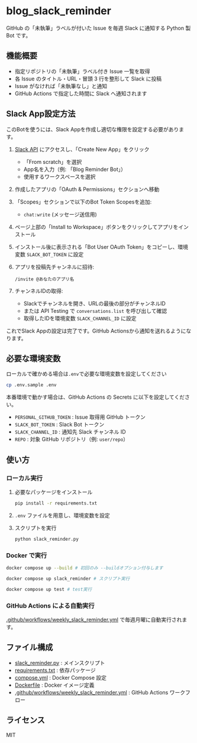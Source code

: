 # blog_slack_reminder

GitHub の「未執筆」ラベルが付いた Issue を毎週 Slack に通知する Python 製 Bot です。

## 機能概要

- 指定リポジトリの「未執筆」ラベル付き Issue 一覧を取得
- 各 Issue のタイトル・URL・冒頭 3 行を整形して Slack に投稿
- Issue がなければ「未執筆なし」と通知
- GitHub Actions で指定した時間に Slack へ通知されます

## Slack App設定方法

このBotを使うには、Slack Appを作成し適切な権限を設定する必要があります。

1. [Slack API](https://api.slack.com/apps) にアクセスし、「Create New App」をクリック
   - 「From scratch」を選択
   - App名を入力（例: 「Blog Reminder Bot」）
   - 使用するワークスペースを選択

2. 作成したアプリの「OAuth & Permissions」セクションへ移動

3. 「Scopes」セクションで以下のBot Token Scopesを追加:
   - `chat:write` (メッセージ送信用)

4. ページ上部の「Install to Workspace」ボタンをクリックしてアプリをインストール

5. インストール後に表示される「Bot User OAuth Token」をコピーし、環境変数 `SLACK_BOT_TOKEN` に設定

6. アプリを投稿先チャンネルに招待:
   ```
   /invite @あなたのアプリ名
   ```

7. チャンネルIDの取得:
   - Slackでチャンネルを開き、URLの最後の部分がチャンネルID
   - または API Testing で `conversations.list` を呼び出して確認
   - 取得したIDを環境変数 `SLACK_CHANNEL_ID` に設定

これでSlack Appの設定は完了です。GitHub Actionsから通知を送れるようになります。

## 必要な環境変数

ローカルで確かめる場合は`.env`で必要な環境変数を設定してください

```sh
cp .env.sample .env
```

本番環境で動かす場合は、GitHub Actions の Secrets に以下を設定してください。

- `PERSONAL_GITHUB_TOKEN` : Issue 取得用 GitHub トークン
- `SLACK_BOT_TOKEN` : Slack Bot トークン
- `SLACK_CHANNEL_ID` : 通知先 Slack チャンネル ID
- `REPO` : 対象 GitHub リポジトリ（例: `user/repo`）

## 使い方

### ローカル実行

1. 必要なパッケージをインストール

   ```sh
   pip install -r requirements.txt
   ```

2. `.env` ファイルを用意し、環境変数を設定

3. スクリプトを実行

   ```sh
   python slack_reminder.py
   ```

### Docker で実行

```sh
docker compose up --build # 初回のみ --buildオプション付与します

docker compose up slack_reminder # スクリプト実行

docker compose up test # test実行
```

### GitHub Actions による自動実行

[.github/workflows/weekly_slack_reminder.yml](.github/workflows/weekly_slack_reminder.yml) で毎週月曜に自動実行されます。

## ファイル構成

- [slack_reminder.py](slack_reminder.py) : メインスクリプト
- [requirements.txt](requirements.txt) : 依存パッケージ
- [compose.yml](compose.yml) : Docker Compose 設定
- [Dockerfile](Dockerfile) : Docker イメージ定義
- [.github/workflows/weekly_slack_reminder.yml](.github/workflows/weekly_slack_reminder.yml) : GitHub Actions ワークフロー

## ライセンス

MIT
